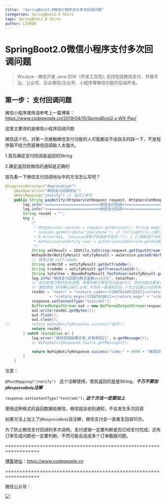 ```yaml
---
title:  "SpringBoot2.0微信小程序支付多次回调问题"
categories: SpringBoot2.0 Shiro
tags: SpringBoot2.0 Shiro
author: LIUREN
---
```


# SpringBoot2.0微信小程序支付多次回调问题

>  WxJava - 微信开发 Java SDK（开发工具包); 支持包括微信支付、开放平台、公众号、企业微信/企业号、小程序等微信功能的后端开发。



## 第一步： 支付回调问题

微信小程序使用请参考上一篇博客：<https://www.codepeople.cn/2019/04/15/SpringBoot2.x-WX-Pay/>

这里主要讲的是微信小程序回调问题

微信这个坑，对第一次接触微信支付功能的人可能都会不由自主的踩一下，不是程序猿不给力而是微信回调敌人太强大。

1.首先确定支付回调是返回的String

2.确定返回给微信的通知是正确的

首先看一下微信支付回调地址中的方法怎么写吧？

```java
@SuppressWarnings("deprecation")
	@ApiOperation("微信支付回调地址")
	@PostMapping("/notify") // 返回订单号
	public String payNotify(HttpServletRequest request, HttpServletResponse response) {
		log.info("======================>>>微信支付回调<<======================");
		log.info("======================>>>微信支付回调<<======================");
		String resXml = "";
		try {
			/*
			 * HttpSession session = request.getSession(); String mobile = (String)
			 * session.getAttribute("userphone"); if (StringUtils.isBlank(mobile)) { return
			 * R.error(401, "session获取不到授权手机号！"); } //获取用户手机号,根据用户手机号获取用户ID
			 * AuthorizationEntity user = authorizationService.getOneByMobile(mobile);
			 */
			String xmlResult = IOUtils.toString(request.getInputStream(), request.getCharacterEncoding());
			WxPayOrderNotifyResult notifyResult = wxService.parseOrderNotifyResult(xmlResult);
			// 结果正确 outTradeNo
			String orderId = notifyResult.getOutTradeNo();
			String tradeNo = notifyResult.getTransactionId();
			String totalFee = BaseWxPayResult.fenToYuan(notifyResult.getTotalFee());
			log.info("微信支付回调付款总金额==>{}元", totalFee);
			// 自己处理订单的业务逻辑，需要判断订单是否已经支付过，否则可能会重复调用
			// 通知微信.异步确认成功.必写.不然会一直通知后台.十次之后就认为交易失败了.
			resXml = "<xml>" + "<return_code><![CDATA[SUCCESS]]></return_code>"
					+ "<return_msg><![CDATA[OK]]></return_msg>" + "</xml> ";
			response.setContentType("text/xml");
			BufferedOutputStream out = new BufferedOutputStream(response.getOutputStream());
			out.write(resXml.getBytes());
			out.flush();
			out.close();
//			return WxPayNotifyResponse.success("成功");
			return resXml;
		} catch (Exception e) {
			log.error("微信回调结果异常,异常原因{}", e.getMessage());
			// WxPayNotifyResponse.fail(e.getMessage());

			return WxPayNotifyResponse.success("code:" + 9999 + "微信回调结果异常,异常原因:" + e.getMessage());
		}
	}
```

注意：

`@PostMapping("/notify") ` 这个注解使用，使其返回的是是String，***千万不要加`@ResponseBody`注解***

`response.setContentType("text/xml");` ***这个方法一定要加上***

使用这种格式的返回数据给微信，微信就会收到通知，不会发生多次回调

如果方法上加上了`@ResponseBody`该注解，微信支付会一直重复回调10次。

为了防止微信支付回调的多次调用。支付逻辑一定要判断是否已经支付完成。还有订单生成问题也一定要判断。不然可能会造成多个订单数据问题。



==================================================================

[博客地址](https://www.codepeople.cn)：<https://www.codepeople.cn>

==================================================================

微信公众号：

![](https://www.codepeople.cn/imges/weixin_icon/weixin.jpg)